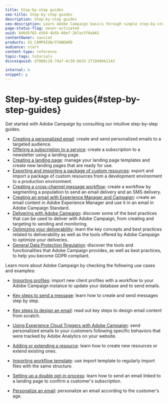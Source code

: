 ```yaml
---
title: Step-by-step guides
seo-title: Step-by-step guides
description: Step-by-step guides
seo-description: Learn Adobe Campaign basics through simple step-by-step procedures, and experience the power of the solution.
page-status-flag: never-activated
uuid: 8d6d5f62-e564-4b5b-86ef-2b7ac5f8ab62
contentOwner: sauviat
products: SG_CAMPAIGN/STANDARD
audience: start
content-type: reference
topic-tags: tutorials
discoiquuid: d7088c18-7daf-4c30-b633-2f19496b1143

internal: n
snippet: y
---
```


# Step-by-step guides{#step-by-step-guides}

Get started with Adobe Campaign by consulting our intuitive step-by-step guides.

* [Creating a personalized email](https://docs.campaign.adobe.com/doc/standard/getting_started/en/ACS_GettingStartedEmail.html): create and send personalized emails to a targeted audience.
* [Offering a subscription to a service](https://docs.campaign.adobe.com/doc/standard/getting_started/en/ACS_GettingStartedLandingPages.html): create a subscription to a newsletter using a landing page.
* [Creating a landing page](https://docs.campaign.adobe.com/doc/standard/getting_started/en/ACS_CreateLandingPage.html): manage your landing page templates and create new landing pages that are ready for use.
* [Exporting and importing a package of custom resources](https://docs.campaign.adobe.com/doc/standard/getting_started/en/ACS_ImportExport.html): export and import a package of custom resources from a development environment to a production environment.
* [Creating a cross-channel message workflow](https://docs.campaign.adobe.com/doc/standard/getting_started/en/ACS_WorkflowSegmentation.html): create a workflow by segmenting a population to send an email delivery and an SMS delivery.
* [Creating an email with Experience Manager and Campaign](https://docs.campaign.adobe.com/doc/standard/getting_started/en/ACS_AEM.html): create an email content in Adobe Experience Manager and use it in an email in Adobe Campaign Standard.
* [Delivering with Adobe Campaign](https://docs.campaign.adobe.com/doc/standard/getting_started/en/ACS_DeliveryBestPractices.html): discover some of the best practices that can be used to deliver with Adobe Campaign, from creating and targeting to sending and monitoring.
* [Optimizing your deliverability](https://docs.campaign.adobe.com/doc/standard/getting_started/en/ACS_Deliverability.html): learn the key concepts and best practices related to deliverability as well as the tools offered by Adobe Campaign to optimize your deliveries.
* [General Data Protection Regulation](https://docs.campaign.adobe.com/doc/standard/getting_started/en/ACS_GDPR.html): discover the tools and functionalities that Adobe Campaign provides, as well as best practices, to help you become GDPR compliant.

Learn more about Adobe Campaign by checking the following use cases and examples:

* [Importing profiles](../../automating/using/importing-data.md#example--import-workflow-template): import new client profiles with a workflow to your Adobe Campaign instance to update your database and to send emails.
* [Key steps to send a message](../../channels/using/key-steps-to-send-a-message.md): learn how to create and send messages step by step.

* [Key steps to design an email](../../designing/using/about-email-content-design.md#designing-an-email-content-from-scratch): read out key steps to design email content from scratch.
* [Using Experience Cloud Triggers with Adobe Campaign](../../integrating/using/abandonment-triggers-use-cases.md): send personalized emails to your customers following specific behaviors that were tracked by Adobe Analytics on your website.
* [Adding or extending a resource](../../developing/using/key-steps-of-adding-a-resource.md): learn how to create new resources or extend existing ones.
* [Importing workflow template](../../automating/using/importing-data.md#example--import-workflow-template): use import template to regularly import files with the same structure.
* [Setting up a double opt-in process](../../channels/using/setting-up-a-double-opt-in-process.md): learn how to send an email linked to a landing page to confirm a customer's subscription.
* [Personalize an email](../../designing/using/example--email-personalization.md): personalize an email according to the customer's age.

